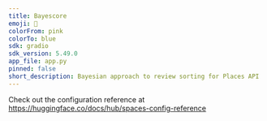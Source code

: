 ```yaml
---
title: Bayescore
emoji: 🚀
colorFrom: pink
colorTo: blue
sdk: gradio
sdk_version: 5.49.0
app_file: app.py
pinned: false
short_description: Bayesian approach to review sorting for Places API
---
```


Check out the configuration reference at https://huggingface.co/docs/hub/spaces-config-reference
